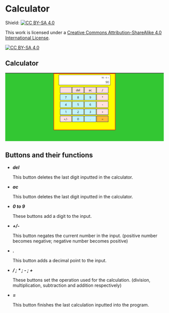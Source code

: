 # Calculator

Shield: [![CC BY-SA 4.0][cc-by-sa-shield]][cc-by-sa]

This work is licensed under a
[Creative Commons Attribution-ShareAlike 4.0 International License][cc-by-sa].

[![CC BY-SA 4.0][cc-by-sa-image]][cc-by-sa]

[cc-by-sa]: http://creativecommons.org/licenses/by-sa/4.0/
[cc-by-sa-image]: https://licensebuttons.net/l/by-sa/4.0/88x31.png
[cc-by-sa-shield]: https://img.shields.io/badge/License-CC%20BY--SA%204.0-lightgrey.svg

## Calculator 

![Appearance of the calculator program](/assets/calculator.png)

## Buttons and their functions

- ***del***

     This button deletes the last digit inputted in the calculator.
     
- ***ac***

     This button deletes the last digit inputted in the calculator.     

- ***0 to 9***

     These buttons add a digit to the input.
     
- ***+/-***

     This button negates the current number in the input. (positive number becomes negative; negative number becomes positive)

- ***.***

     This button adds a decimal point to the input.

- ***/  ;  *  ;  -  ;  +***

     These buttons set the operation used for the calculation. (division, multiplication, subtraction and addition respectively)
     
- ***=***

     This button finishes the last calculation inputted into the program.     
 
